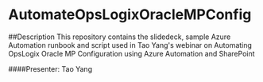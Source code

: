 # AutomateOpsLogixOracleMPConfig

##Description
This repository contains the slidedeck, sample Azure Automation runbook and script used in Tao Yang's webinar on Automating OpsLogix Oracle MP Configuration using Azure Automation and SharePoint

####Presenter: Tao Yang

